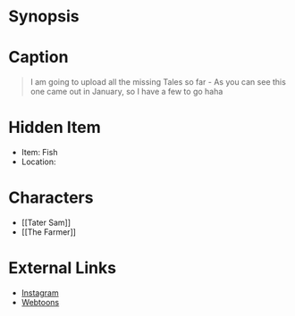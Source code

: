 # Synopsis


# Caption
> I am going to upload all the missing Tales so far - As you can see this one came out in January, so I have a few to go haha

# Hidden Item
* Item: Fish
* Location: <spoiler></spoiler>

# Characters
* [[Tater Sam]]
* [[The Farmer]]

# External Links
* [Instagram](https://www.instagram.com/p/B66YREfj9RZ/)
* [Webtoons](https://www.webtoons.com/en/challenge/twistwood-tales/26-tater-sams-resolution/viewer?title_no=344740&episode_no=29)